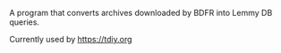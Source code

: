 A program that converts archives downloaded by BDFR into Lemmy DB queries.  

Currently used by https://tdiy.org
